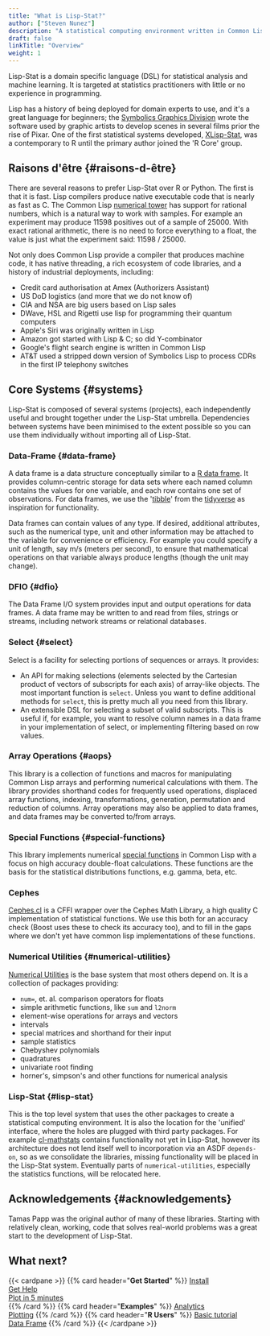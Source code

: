 ```yaml
---
title: "What is Lisp-Stat?"
author: ["Steven Nunez"]
description: "A statistical computing environment written in Common Lisp"
draft: false
linkTitle: "Overview"
weight: 1
---
```


Lisp-Stat is a domain specific language (DSL) for statistical analysis
and machine learning.  It is targeted at statistics practitioners with
little or no experience in programming.

Lisp has a history of being deployed for domain experts to use, and
it's a great language for beginners; the [Symbolics Graphics
Division](https://en.wikipedia.org/wiki/Symbolics#Symbolics_Graphics_Division)
wrote the software used by graphic artists to develop scenes in
several films prior the rise of Pixar. One of the first statistical
systems developed,
[XLisp-Stat](https://en.wikipedia.org/wiki/XLispStat), was a
contemporary to R until the primary author joined the 'R Core' group.


## Raisons d'être {#raisons-d-être}

There are several reasons to prefer Lisp-Stat over R or Python.  The
first is that it is fast. Lisp compilers produce native executable
code that is nearly as fast as C.  The Common Lisp
[numerical tower](https://en.wikipedia.org/wiki/Numerical_tower)
has support for rational numbers, which is a natural way to work
with samples.  For example an experiment may produce 11598 positives
out of a sample of 25000.  With exact rational arithmetic, there is no
need to force everything to a float, the value is just what the
experiment said: 11598 / 25000.

Not only does Common Lisp provide a compiler that produces machine
code, it has native threading, a rich ecosystem of code libraries, and
a history of industrial deployments, including:

- Credit card authorisation at Amex (Authorizers Assistant)
- US DoD logistics (and more that we do not know of)
- CIA and NSA are big users based on Lisp sales
- DWave, HSL and Rigetti use lisp for programming their quantum computers
- Apple's Siri was originally written in Lisp
- Amazon got started with Lisp & C; so did Y-combinator
- Google's flight search engine is written in Common Lisp
- AT&T used a stripped down version of Symbolics Lisp to process CDRs in the first IP telephony switches


## Core Systems {#systems}
Lisp-Stat is composed of several systems (projects), each
independently useful and brought together under the Lisp-Stat
umbrella. Dependencies between systems have been minimised to the
extent possible so you can use them individually without importing all
of Lisp-Stat.

### Data-Frame {#data-frame}

A data frame is a data structure conceptually similar to a [R data
frame](https://www.rdocumentation.org/packages/base/versions/3.6.2/topics/data.frame).
It provides column-centric storage for data sets where each named
column contains the values for one variable, and each row contains one
set of observations. For data frames, we use the
'[tibble](https://www.rdocumentation.org/packages/tibble/versions/3.1.0)'
from the [tidyverse](https://www.tidyverse.org/) as inspiration for
functionality.

Data frames can contain values of any type. If desired, additional
attributes, such as the numerical type, unit and other information may be
attached to the variable for convenience or efficiency. For example
you could specify a unit of length, say m/s (meters per second), to
ensure that mathematical operations on that variable always produce
lengths (though the unit may change).

### DFIO {#dfio}

The Data Frame I/O system provides input and output operations for
data frames. A data frame may be written to and read from files,
strings or streams, including network streams or relational databases.

### Select {#select}

Select is a facility for selecting portions of sequences or arrays. It provides:

- An API for making selections (elements selected by the Cartesian
  product of vectors of subscripts for each axis) of array-like
  objects. The most important function is `select`.  Unless you want
  to define additional methods for `select`, this is pretty much all
  you need from this library.
- An extensible DSL for selecting a subset of valid subscripts.  This
  is useful if, for example, you want to resolve column names in a
  data frame in your implementation of select, or implementing
  filtering based on row values.

### Array Operations {#aops}

This library is a collection of functions and macros for manipulating
Common Lisp arrays and performing numerical calculations with
them. The library provides shorthand codes for frequently used
operations, displaced array functions, indexing, transformations,
generation, permutation and reduction of columns.  Array operations
may also be applied to data frames, and data frames may be converted
to/from arrays.

### Special Functions {#special-functions}

This library implements numerical [special
functions](https://en.wikipedia.org/wiki/Special_functions) in Common
Lisp with a focus on high accuracy double-float calculations.  These
functions are the basis for the statistical distributions functions,
e.g. gamma, beta, etc.

### Cephes

[Cephes.cl](https://github.com/Lisp-Stat/cephes.cl) is a CFFI wrapper
over the Cephes Math Library, a high quality C implementation of
statistical functions. We use this both for an accuracy check (Boost
uses these to check its accuracy too), and to fill in the gaps where
we don't yet have common lisp implementations of these functions.


<!--
### Distributions {#distributions}

A library for probability distributions and associated functions, with
an emphasis on accuracy and correctness.  It provides a consistent
interface to the distributions and computes:

- Probability density/mass functions (PDF) and log-pdf
- Cumulative density functions (CDF)
- quantiles
- random draws from distributions
- mean, variance of distributions
-->

### Numerical Utilities {#numerical-utilities}

[Numerical Utilities](https://github.com/Lisp-Stat/numerical-utilities) is the
base system that most others depend on. It is a collection of packages
providing:

  - `num=`, et. al. comparison operators for floats
  - simple arithmetic functions, like `sum` and `l2norm`
  - element-wise operations for arrays and vectors
  - intervals
  - special matrices and shorthand for their input
  - sample statistics
  - Chebyshev polynomials
  - quadratures
  - univariate root finding
  - horner's, simpson's and other functions for numerical analysis

### Lisp-Stat {#lisp-stat}

This is the top level system that uses the other packages to create a
statistical computing environment.  It is also the location for the
'unified' interface, where the holes are plugged with third party
packages. For example
[cl-mathstats](https://github.com/gwkkwg/cl-mathstats) contains
functionality not yet in Lisp-Stat, however its architecture does not
lend itself well to incorporation via an ASDF `depends-on`, so as we
consolidate the libraries, missing functionality will be placed in the
Lisp-Stat system.  Eventually parts of `numerical-utilities`,
especially the statistics functions, will be relocated here.

## Acknowledgements {#acknowledgements}

Tamas Papp was the original author of many of these
libraries.  Starting with relatively clean, working, code that solves
real-world problems was a great start to the development of Lisp-Stat.


## What next?

{{< cardpane >}}
  {{% card header="**Get Started**" %}}
  [Install](/docs/getting-started/installation/)<br/>
  [Get Help](/docs/getting-started/getting-help/)<br/>
  [Plot in 5 minutes](/docs/getting-started/)<br/>
  {{% /card %}}
  {{% card header="**Examples**" %}}
  [Analytics](/docs/examples/statistics/)<br/>
  [Plotting](/docs/examples/plotting/)
  {{% /card %}}
  {{% card header="**R Users**" %}}
  [Basic tutorial](/docs/tutorials/basics/)<br/>
  [Data Frame](/docs/tutorials/data-frame/)
  {{% /card %}}
{{< /cardpane >}}

